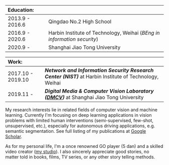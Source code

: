 |**Education:** | |
| :-------------  | :------------- |
|2013.9 - 2016.6 | Qingdao No.2 High School |
|2016.9 - 2020.6 | Harbin Institute of Technology, Weihai (*BEng in information security*) |
|2020.9 - | Shanghai Jiao Tong University |

| **Work:** | |
| :-------------  | :------------- |
|2017.10 - 2019.10 | ***Network and Information Security Research Center (NIST)*** at Harbin Institute of Technology, Weihai|
|2019.11 - | ***Digital Media & Computer Vision Laboratory ([DMCV](http://dmcv.sjtu.edu.cn/))*** at Shanghai Jiao Tong University|

My research interests lie in related fields of computer vision and machine learning. Currently I'm focusing on deep learning applications in vision problems with limited human interventions (semi-supervised, few-shot, unsupervised, etc.), especially for autonomous driving applications, e.g. semantic segmentation. See full listing of my publications at [Google Scholar](https://scholar.google.com/citations?user=WFoZVjEAAAAJ).

As for my personal life, I'm a once renowned GO player (5 dan) and a skilled video creator ([my studio](http://www.xianstudio.cn)). I also sincerely appreciate good stories, no matter told in books, films, TV series, or any other story telling methods.

